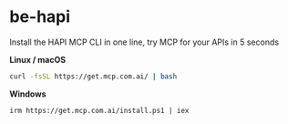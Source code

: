# be-hapi
Install the HAPI MCP CLI in one line, try MCP for your APIs in 5 seconds

**Linux / macOS**

```bash
curl -fsSL https://get.mcp.com.ai/ | bash
```

**Windows**

```shell
irm https://get.mcp.com.ai/install.ps1 | iex
```